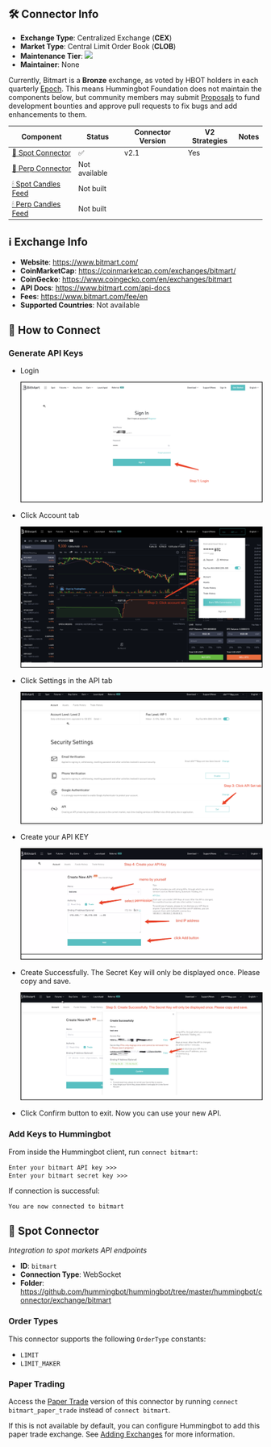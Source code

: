 ## 🛠 Connector Info

- **Exchange Type**: Centralized Exchange (**CEX**)
- **Market Type**: Central Limit Order Book (**CLOB**)
- **Maintenance Tier**: ![](https://img.shields.io/static/v1?label=Hummingbot&message=BRONZE&color=green)
- **Maintainer**: None

Currently, Bitmart is a **Bronze** exchange, as voted by HBOT holders in each quarterly [Epoch](/governance/epochs). This means Hummingbot Foundation does not maintain the components below, but community members may submit [Proposals](/governance/proposals) to fund development bounties and approve pull requests to fix bugs and add enhancements to them.

| Component | Status | Connector Version | V2 Strategies | Notes | 
| --------- | ------ | ----------------- |  ------------ | ----- |
| [🔀 Spot Connector](#spot-connector) | ✅ | v2.1 | Yes | |
| [🔀 Perp Connector](#perp-connector) | Not available |
| [🕯 Spot Candles Feed](#spot-candles-feed) | Not built  | 
| [🕯 Perp Candles Feed](#perp-candles-feed) | Not built  | 

## ℹ️ Exchange Info

- **Website**: <https://www.bitmart.com/>
- **CoinMarketCap**: <https://coinmarketcap.com/exchanges/bitmart/>
- **CoinGecko**: <https://www.coingecko.com/en/exchanges/bitmart>
- **API Docs**: <https://www.bitmart.com/api-docs>
- **Fees**: <https://www.bitmart.com/fee/en>
- **Supported Countries**: Not available

## 🔑 How to Connect

### Generate API Keys

- Login

    ![API](bitmart-api1.png)

- Click Account tab

    ![API](bitmart-api2.png)

- Click Settings in the API tab

    ![API](bitmart-api3.png)

- Create your API KEY

    ![API](bitmart-api4.png)

- Create Successfully. The Secret Key will only be displayed once. Please copy and save.

    ![API](bitmart-api5.png)

- Click Confirm button to exit. Now you can use your new API.

### Add Keys to Hummingbot

From inside the Hummingbot client, run `connect bitmart`:

```
Enter your bitmart API key >>>
Enter your bitmart secret key >>>
```

If connection is successful:

```
You are now connected to bitmart
```


## 🔀 Spot Connector
*Integration to spot markets API endpoints*

- **ID**: `bitmart`
- **Connection Type**: WebSocket
- **Folder**: <https://github.com/hummingbot/hummingbot/tree/master/hummingbot/connector/exchange/bitmart>

### Order Types

This connector supports the following `OrderType` constants:

- `LIMIT`
- `LIMIT_MAKER`

### Paper Trading

Access the [Paper Trade](/global-configs/paper-trade/) version of this connector by running `connect bitmart_paper_trade` instead of `connect bitmart`.

If this is not available by default, you can configure Hummingbot to add this paper trade exchange. See [Adding Exchanges](/global-configs/paper-trade/#adding-exchanges) for more information.
